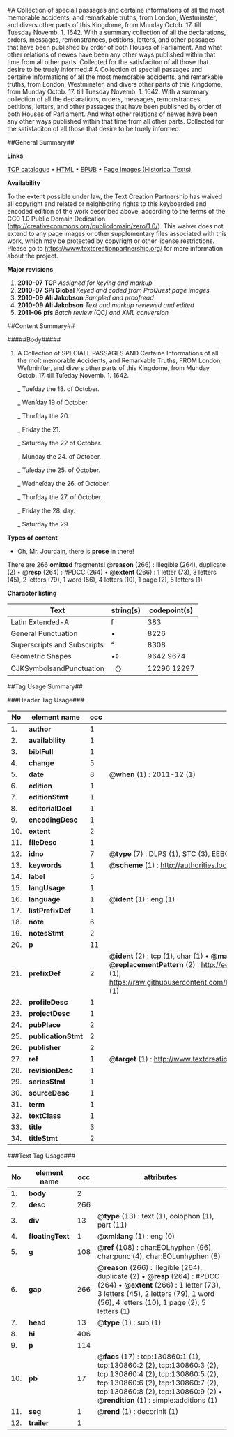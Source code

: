 #A Collection of speciall passages and certaine informations of all the most memorable accidents, and remarkable truths, from London, Westminster, and divers other parts of this Kingdome, from Munday Octob. 17. till Tuesday Novemb. 1. 1642. With a summary collection of all the declarations, orders, messages, remonstrances, petitions, letters, and other passages that have been published by order of both Houses of Parliament. And what other relations of newes have been any other ways published within that time from all other parts. Collected for the satisfaciton of all those that desire to be truely informed.#
A Collection of speciall passages and certaine informations of all the most memorable accidents, and remarkable truths, from London, Westminster, and divers other parts of this Kingdome, from Munday Octob. 17. till Tuesday Novemb. 1. 1642. With a summary collection of all the declarations, orders, messages, remonstrances, petitions, letters, and other passages that have been published by order of both Houses of Parliament. And what other relations of newes have been any other ways published within that time from all other parts. Collected for the satisfaciton of all those that desire to be truely informed.

##General Summary##

**Links**

[TCP catalogue](http://www.ota.ox.ac.uk/tcp/)  • 
[HTML](http://tei.it.ox.ac.uk/tcp/Texts-HTML/free/A80/A80115.html)  • 
[EPUB](http://tei.it.ox.ac.uk/tcp/Texts-EPUB/free/A80/A80115.epub) • 
[Page images (Historical Texts)](https://historicaltexts.jisc.ac.uk/eebo-99872195e)

**Availability**

To the extent possible under law, the Text Creation Partnership has waived all copyright and related or neighboring rights to this keyboarded and encoded edition of the work described above, according to the terms of the CC0 1.0 Public Domain Dedication (http://creativecommons.org/publicdomain/zero/1.0/). This waiver does not extend to any page images or other supplementary files associated with this work, which may be protected by copyright or other license restrictions. Please go to https://www.textcreationpartnership.org/ for more information about the project.

**Major revisions**

1. __2010-07__ __TCP__ *Assigned for keying and markup*
1. __2010-07__ __SPi Global__ *Keyed and coded from ProQuest page images*
1. __2010-09__ __Ali Jakobson__ *Sampled and proofread*
1. __2010-09__ __Ali Jakobson__ *Text and markup reviewed and edited*
1. __2011-06__ __pfs__ *Batch review (QC) and XML conversion*

##Content Summary##

#####Body#####

1. A Collection of SPECIALL PASSAGES AND Certaine Informations of all the moſt memorable Accidents, and Remarkable Truths, FROM London, Weſtminſter, and divers other parts of this Kingdome, from Munday Octob. 17. till Tuſeday Novemb. 1. 1642.

    _ Tueſday the 18. of October.

    _ Wenſday 19 of October.

    _ Thurſday the 20.

    _ Friday the 21.

    _ Saturday the 22 of October.

    _ Munday the 24. of October.

    _ Tuſeday the 25. of October.

    _ Wedneſday the 26. of October.

    _ Thurſday the 27. of October.

    _ Friday the 28. day.

    _ Saturday the 29.

**Types of content**

  * Oh, Mr. Jourdain, there is **prose** in there!

There are 266 **omitted** fragments! 
 @__reason__ (266) : illegible (264), duplicate (2)  •  @__resp__ (264) : #PDCC (264)  •  @__extent__ (266) : 1 letter (73), 3 letters (45), 2 letters (79), 1 word (56), 4 letters (10), 1 page (2), 5 letters (1)

**Character listing**


|Text|string(s)|codepoint(s)|
|---|---|---|
|Latin Extended-A|ſ|383|
|General Punctuation|•|8226|
|Superscripts             and Subscripts|⁴|8308|
|Geometric Shapes|▪◊|9642 9674|
|CJKSymbolsandPunctuation|〈〉|12296 12297|

##Tag Usage Summary##

###Header Tag Usage###

|No|element name|occ|attributes|
|---|---|---|---|
|1.|__author__|1||
|2.|__availability__|1||
|3.|__biblFull__|1||
|4.|__change__|5||
|5.|__date__|8| @__when__ (1) : 2011-12 (1)|
|6.|__edition__|1||
|7.|__editionStmt__|1||
|8.|__editorialDecl__|1||
|9.|__encodingDesc__|1||
|10.|__extent__|2||
|11.|__fileDesc__|1||
|12.|__idno__|7| @__type__ (7) : DLPS (1), STC (3), EEBO-CITATION (1), PROQUEST (1), VID (1)|
|13.|__keywords__|1| @__scheme__ (1) : http://authorities.loc.gov/ (1)|
|14.|__label__|5||
|15.|__langUsage__|1||
|16.|__language__|1| @__ident__ (1) : eng (1)|
|17.|__listPrefixDef__|1||
|18.|__note__|6||
|19.|__notesStmt__|2||
|20.|__p__|11||
|21.|__prefixDef__|2| @__ident__ (2) : tcp (1), char (1)  •  @__matchPattern__ (2) : ([0-9\-]+):([0-9IVX]+) (1), (.+) (1)  •  @__replacementPattern__ (2) : http://eebo.chadwyck.com/downloadtiff?vid=$1&page=$2 (1), https://raw.githubusercontent.com/textcreationpartnership/Texts/master/tcpchars.xml#$1 (1)|
|22.|__profileDesc__|1||
|23.|__projectDesc__|1||
|24.|__pubPlace__|2||
|25.|__publicationStmt__|2||
|26.|__publisher__|2||
|27.|__ref__|1| @__target__ (1) : http://www.textcreationpartnership.org/docs/. (1)|
|28.|__revisionDesc__|1||
|29.|__seriesStmt__|1||
|30.|__sourceDesc__|1||
|31.|__term__|1||
|32.|__textClass__|1||
|33.|__title__|3||
|34.|__titleStmt__|2||


###Text Tag Usage###

|No|element name|occ|attributes|
|---|---|---|---|
|1.|__body__|2||
|2.|__desc__|266||
|3.|__div__|13| @__type__ (13) : text (1), colophon (1), part (11)|
|4.|__floatingText__|1| @__xml:lang__ (1) : eng (0)|
|5.|__g__|108| @__ref__ (108) : char:EOLhyphen (96), char:punc (4), char:EOLunhyphen (8)|
|6.|__gap__|266| @__reason__ (266) : illegible (264), duplicate (2)  •  @__resp__ (264) : #PDCC (264)  •  @__extent__ (266) : 1 letter (73), 3 letters (45), 2 letters (79), 1 word (56), 4 letters (10), 1 page (2), 5 letters (1)|
|7.|__head__|13| @__type__ (1) : sub (1)|
|8.|__hi__|406||
|9.|__p__|114||
|10.|__pb__|17| @__facs__ (17) : tcp:130860:1 (1), tcp:130860:2 (2), tcp:130860:3 (2), tcp:130860:4 (2), tcp:130860:5 (2), tcp:130860:6 (2), tcp:130860:7 (2), tcp:130860:8 (2), tcp:130860:9 (2)  •  @__rendition__ (1) : simple:additions (1)|
|11.|__seg__|1| @__rend__ (1) : decorInit (1)|
|12.|__trailer__|1||

